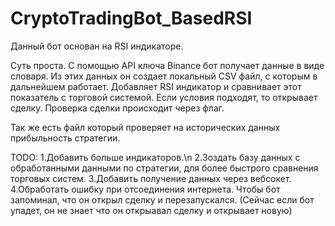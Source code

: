 # CryptoTradingBot_BasedRSI
 
 Данный бот основан на RSI индикаторе. 
 
 Суть проста. С помощью API ключа Binance бот получает данные в виде словаря. Из этих данных он создает локальный CSV файл, с которым в дальнейшем работает. 
 Добавляет RSI индикатор и сравнивает этот показатель с торговой системой. Если условия подходят, то открывает сделку. Проверка сделки происходит через флаг.
 
 Так же  есть файл который проверяет на исторических данных прибыльность стратегии. 
 
 TODO:
 1.Добавить больше индикаторов.\n 
 2.Зоздать базу данных с обработанными данными по стратегии, для более быстрого сравнения торговых систем.
 3.Добавить получение данных через вебсокет.
 4.Обработать ошибку при отсоединения интернета. Чтобы бот запоминал, что он открыл сделку и перезапускался. (Сейчас если бот упадет, он не знает что он открыавал сделку и открывает новую)
